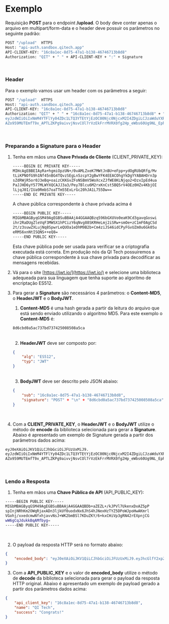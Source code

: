 # Exemplo

Requisição **POST** para o endpoint **/upload**. O body deve conter apenas
o arquivo em multipart/form-data e o header deve possuir os parâmetros
no seguinte padrão:

```bash
POST "/upload"  HTTPS
Host: "api-auth.sandbox.qitech.app"
API-CLIENT-KEY: "16c8a1ec-8d75-47a1-b138-46746713b8d8"
Authorization: "QIT" + " " + API-CLIENT-KEY + ":" + Signature
```
<br>

### Header
Para o exemplo vamos usar um header com os parâmetros a seguir:

```bash
POST "/upload"  HTTPS
Host: "api-auth.sandbox.qitech.app"
API-CLIENT-KEY: "16c8a1ec-8d75-47a1-b138-46746713b8d8"
Authorization: "QIT" + " " + "16c8a1ec-8d75-47a1-b138-46746713b8d8" + ":" + "eyJ0eXAiOiJKV1QiLCJhbGciOiJFUzUxMiJ9.
eyJzdWIiOiIxNmM4YTFlYy04ZDc1LTQ3YTEtYjEzOC00Njc0NjcxM2I4ZDgiLCJzaWduYXR1cmUiOiJQT1NUXG5kNWU2M2RlNjNkNjg0NjBkNmNlZTllN2I4ODJjM2U0M1xuYXBwbGljYXRpb24vanNvblxuV2VkLCAxNiBPY3QgMjAxOSAxNDo1MTo0NSBHTVRcbi90ZXN0In0.
AZo959MUTEmfT9x_APTLZKPg9aivvjNsvCOl7rVzEkFrrMVRX0fg2Hp_eWbs60Ug9NL_EphRpNwZU9v-czyV_BmUAMBI8uJQAPd7_xACEeRjhi6QzFKuWUqk_xMzB70s7CSwGgHpeXh0OFeupHFTbwAkRkLuNAYluP0ZbT4vFrRKrdhR"
```
<br>

### Preparando a Signature para o Header

1. Tenha em mãos uma **Chave Privada de Cliente** (CLIENT_PRIVATE_KEY):
    
    ```bash
    -----BEGIN EC PRIVATE KEY-----
    MIHcAgEBBEIAyRa+hgmiOpzUN+/0vAMLZxeK7MWtJnBU+eFpp+ydOgRUbQRfg/Mv
    tLiKPNOfG9h1Nf45nBG4TQvzSEgLn5zcpY2gBwYFK4EEACOhgYkDgYYABAHOrn3p
    sZdRWjR5or0J3eBq+oaizCKKGvZFoNSBmV5WoXcxZJfWE8KLNjqo2+DzxIpEd4ua
    PaJJHD6yY577MLWYXQCAJJ3a3/Pey7Blcu6M2rxKnCst5BQ5rV4OEz0HZv4KbjOI
    lLjqJ0I/IUa9RmbS7oaTTm55ExLrGc20hJA1L755Dw==
    -----END EC PRIVATE KEY-----
    ```
    A chave pública correspondente à chave privada acima é
    
    ```bash
    -----BEGIN PUBLIC KEY-----
    MIGbMBAGByqGSM49AgEGBSuBBAAjA4GGAAQBzq596bGXUVo0eaK9Cd3gavqGoswi
    ihr2RaDUgZleVqF3MWSX1hPCizY6qNvg88SKRHeLmj2iSRw+smOe+zC1mF0AgCSd
    2t/z3suwZXLujNq8SpwrLeQUOa1eDhM9B2b+Cm4ziJS46idCPyFGvUZm0u6Gk05u
    eRMS6xnNtISQNS++eQ8=
    -----END PUBLIC KEY-----
    ```
    Esta chave pública pode ser usada para verificar se a criptografia executada está correta. Em produção nós da QI Tech possuiremos a chave pública correspondente à sua chave privada para decodificar as mensagens recebidas.
 
2. Vá para o site [https://jwt.io/](https://jwt.io/) e selecione uma
   biblioteca adequeada para sua linguagem que tenha suporte ao
   algoritmo de encriptação ES512.

3. Para gerar a **Signature** são necessários 4 parâmetros: o
   **Content-MD5**, o **HeaderJWT** e o **BodyJWT**.
    
   1.  **Content-MD5** é uma hash gerada a partir da leitura do arquivo
       que está sendo enviado utilizando o algoritmo MD5. Para este
       exemplo o **Content-MD5** é:
    ```bash
    8d6cbd0a5ac737bd737425008508a5ca
    ```
    <br>
    
    2. **HeaderJWT** deve ser composto por:
    ```json
    {
        "alg": "ES512",
        "typ": "JWT"
    }
    ```
    <br>

    3. **BodyJWT** deve ser descrito pelo JSON abaixo:
    ```json
    {
        "sub": "16c8a1ec-8d75-47a1-b138-46746713b8d8",
        "signature": "POST" + "\n" + "8d6cbd0a5ac737bd737425008508a5ca" + "\n" + "application/json" + "\n" + "Wed, 16 Oct 2019 14:51:45 GMT" + "\n" + "/upload"
    }
    ```
    <br>

4. Com a **CLIENT_PRIVATE_KEY**, o **HeaderJWT** e o **BodyJWT** utilize
   o método de **encode** da biblioteca selecionada para gerar a
   **Signature**. Abaixo é apresentado um exemplo de Signature gerada a
   partir dos parâmetros dados acima:
```bash
eyJ0eXAiOiJKV1QiLCJhbGciOiJFUzUxMiJ9.
eyJzdWIiOiIxNmM4YTFlYy04ZDc1LTQ3YTEtYjEzOC00Njc0NjcxM2I4ZDgiLCJzaWduYXR1cmUiOiJQT1NUXG5kNWU2M2RlNjNkNjg0NjBkNmNlZTllN2I4ODJjM2U0M1xuYXBwbGljYXRpb24vanNvblxuV2VkLCAxNiBPY3QgMjAxOSAxNDo1MTo0NSBHTVRcbi90ZXN0In0.
AZo959MUTEmfT9x_APTLZKPg9aivvjNsvCOl7rVzEkFrrMVRX0fg2Hp_eWbs60Ug9NL_EphRpNwZU9v-czyV_BmUAMBI8uJQAPd7_xACEeRjhi6QzFKuWUqk_xMzB70s7CSwGgHpeXh0OFeupHFTbwAkRkLuNAYluP0ZbT4vFrRKrdhR
```
<br>

### Lendo a Resposta

1. Tenha em mãos uma **Chave Pública de API** (API_PUBLIC_KEY):
```bash
-----BEGIN PUBLIC KEY-----
MIGbMBAGByqGSM49AgEGBSuBBAAjA4GGAAQBDb+aZEZL+/kJPVl7UkenxDxAZ5pP
spInjNRhKm2OWqRjaxADn3ljkUf0uodxNx6JhS4hJNexHzTYZ5DPoWJpoHwAKmrl
VGohj/xxedcmwNfxhjavvNsJ+WK2bmBSl7KDuZKY/6+kxCHiVp3gRN42rEXpnjCG
wW6gCqJdukkBqAMfbyg=
-----END PUBLIC KEY-----
```
<br>

2. O payload da resposta HTTP será no formato abaixo:
```json
{
    "encoded_body": "eyJ0eXAiOiJKV1QiLCJhbGciOiJFUzUxMiJ9.eyJhcGlfY2xpZW50X2tleSI6IjE2YzhhMWVjLThkNzUtNDdhMS1iMTM4LTQ2NzQ2NzEzYjhkOCIsIm5hbWUiOiJRSSBUZWNoIiwic3VjY2VzcyI6IkNvbmdyYXRzISJ9.AfunfN06D38WuOPsUVhTvi19-00Jpd6Z_E7KV-Zh05nfgG55BEXQW878zwVilAmyUR8F6N9hRiAmL0djEuSahXhUAZ-bYVDbZvVb-bzYrakYEjc9gLTBE_Sk2H0NgrXCFusq9BIImEyNHwzb3aiQvDB-igcLBKEzOdIkqbfqu3lzIs_W"
}
```

3. Com a **API_PUBLIC_KEY** e o valor de **encoded_body** utilize o
   método de **decode** da biblioteca selecionada para gerar o payload
   da resposta HTTP original. Abaixo é apresentado um exemplo de payload
   gerado a partir dos parâmetros dados acima:
```json
{
    "api_client_key": "16c8a1ec-8d75-47a1-b138-46746713b8d8",
    "name": "QI Tech",
    "success": "Congrats!"
}
```
